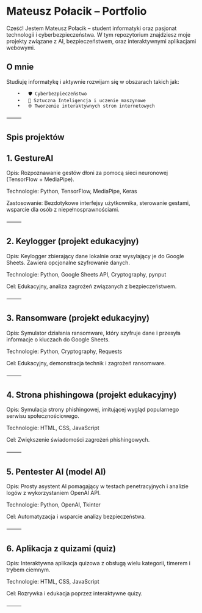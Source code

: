 # Mateusz Połacik – Portfolio

Cześć! Jestem Mateusz Połacik – student informatyki oraz pasjonat technologii i cyberbezpieczeństwa. W tym repozytorium znajdziesz moje projekty związane z AI, bezpieczeństwem, oraz interaktywnymi aplikacjami webowymi.

## O mnie

Studiuję informatykę i aktywnie rozwijam się w obszarach takich jak:
```
	•	🛡️ Cyberbezpieczeństwo
	•	🤖 Sztuczna Inteligencja i uczenie maszynowe
	•	🌐 Tworzenie interaktywnych stron internetowych
```

⸻

## Spis projektów

## 1.  GestureAI

Opis: Rozpoznawanie gestów dłoni za pomocą sieci neuronowej (TensorFlow + MediaPipe).

Technologie: Python, TensorFlow, MediaPipe, Keras

Zastosowanie: Bezdotykowe interfejsy użytkownika, sterowanie gestami, wsparcie dla osób z niepełnosprawnościami.

⸻

## 2.  Keylogger (projekt edukacyjny)

Opis: Keylogger zbierający dane lokalnie oraz wysyłający je do Google Sheets. Zawiera opcjonalne szyfrowanie danych.

Technologie: Python, Google Sheets API, Cryptography, pynput

Cel: Edukacyjny, analiza zagrożeń związanych z bezpieczeństwem.

⸻

## 3.  Ransomware (projekt edukacyjny)

Opis: Symulator działania ransomware, który szyfruje dane i przesyła informacje o kluczach do Google Sheets.

Technologie: Python, Cryptography, Requests

Cel: Edukacyjny, demonstracja technik i zagrożeń ransomware.

⸻

## 4.  Strona phishingowa (projekt edukacyjny)

Opis: Symulacja strony phishingowej, imitującej wygląd popularnego serwisu społecznościowego.

Technologie: HTML, CSS, JavaScript

Cel: Zwiększenie świadomości zagrożeń phishingowych.

⸻

## 5.  Pentester AI (model AI)

Opis: Prosty asystent AI pomagający w testach penetracyjnych i analizie logów z wykorzystaniem OpenAI API.

Technologie: Python, OpenAI, Tkinter

Cel: Automatyzacja i wsparcie analizy bezpieczeństwa.

⸻

## 6.  Aplikacja z quizami (quiz)

Opis: Interaktywna aplikacja quizowa z obsługą wielu kategorii, timerem i trybem ciemnym.

Technologie: HTML, CSS, JavaScript

Cel: Rozrywka i edukacja poprzez interaktywne quizy.

⸻
